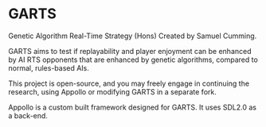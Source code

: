 # GARTS
Genetic Algorithm Real-Time Strategy (Hons)
Created by Samuel Cumming.

GARTS aims to test if replayability and player enjoyment can be enhanced by AI RTS opponents
that are enhanced by genetic algorithms, compared to normal, rules-based AIs.

This project is open-source, and you may freely engage in continuing the research, using Appollo or
modifying GARTS in a separate fork.

Appollo is a custom built framework designed for GARTS. It uses SDL2.0 as a back-end.
